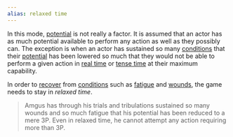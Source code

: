 ```yaml
---
alias: relaxed time
---
```

   
In this mode, [potential](../Rolling%20Dice/Potential.md) is not really a factor. It is assumed that an actor has as much potential available to perform any action as well as they possibly can. The exception is when an actor has sustained so many [conditions](../Conditions/Conditions.md) that their [potential](../Rolling%20Dice/Potential.md) has been lowered so much that they would not be able to perform a given action in [real time](../Game%20Modes/Real%20Time.md) or [tense time](../Game%20Modes/Tense%20Time.md) at their maximum capability.   
   
In order to [recover](../Conditions/Recovery.md) from [conditions](../Conditions/Conditions.md) such as [fatigue](../Conditions/Fatigue.md) and [wounds](../Conditions/Wound.md), the game needs to stay in _relaxed time_.   
   
> Amgus has through his trials and tribulations sustained so many wounds and so much fatigue that his potential has been reduced to a mere 3P. Even in relaxed time, he cannot attempt any action requiring more than 3P.